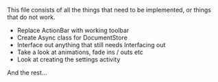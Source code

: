 This file consists of all the things that need to be implemented, or things that do not work.

- Replace ActionBar with working toolbar
- Create Async class for DocumentStore
- Interface out anything that still needs Interfacing out
- Take a look at animations, fade ins / outs etc
- Look at creating the settings activity

And the rest...